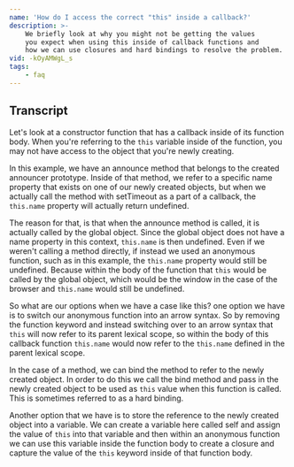 ```yaml
---
name: 'How do I access the correct "this" inside a callback?'
description: >-
    We briefly look at why you might not be getting the values
    you expect when using this inside of callback functions and
    how we can use closures and hard bindings to resolve the problem.
vid: -kOyAMWgL_s
tags:
    - faq
---
```

## Transcript

Let's look at a constructor function that has a callback inside of its function body. When you're referring to the `this` variable inside of the function, you may not have access to the object that you're newly creating.

In this example, we have an announce method that belongs to the created announcer prototype. Inside of that method, we refer to a specific name property that exists on one of our newly created objects, but when we actually call the method with setTimeout as a part of a callback, the `this.name` property will actually return undefined.

The reason for that, is that when the announce method is called, it is actually called by the global object. Since the global object does not have a name property in this context, `this.name` is then undefined. Even if we weren't calling a method directly, if instead we used an anonymous function, such as in this example, the `this.name` property would still be undefined. Because within the body of the function that `this` would be called by the global object, which would be the window in the case of the browser and `this.name` would still be undefined.

So what are our options when we have a case like this? one option we have is to switch our anonymous function into an arrow syntax. So by removing the function keyword and instead switching over to an arrow syntax that `this` will now refer to its parent lexical scope, so within the body of this callback function `this.name` would now refer to the `this.name` defined in the parent lexical scope.

In the case of a method, we can bind the method to refer to the newly created object. In order to do this we call the bind method and pass in the newly created object to be used as `this` value when this function is called. This is sometimes referred to as a hard binding.

Another option that we have is to store the reference to the newly created object into a variable. We can create a variable here called self and assign the value of `this` into that variable and then within an anonymous function we can use this variable inside the function body to create a closure and capture the value of the `this` keyword inside of that function body.